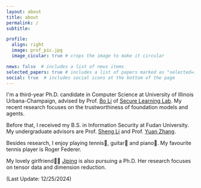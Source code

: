 ```yaml
---
layout: about
title: about
permalink: /
subtitle: 

profile:
  align: right
  image: prof_pic.jpg
  image_cicular: true # crops the image to make it circular

news: false  # includes a list of news items
selected_papers: true # includes a list of papers marked as "selected={true}"
social: true  # includes social icons at the bottom of the page
---
```


I'm a third-year Ph.D. candidate in Computer Science at University of Illinois Urbana-Champaign, advised by Prof. [Bo Li](https://aisecure.github.io/) of [Secure Learning Lab](https://aisecure.github.io/GROUP/index.html). My recent research focuses on the trustworthiness of foundation models and agents.

Before that, I received my B.S. in Information Security at Fudan University. My undergraduate advisors are Prof. [Sheng Li](https://blazelisheng.github.io/) and Prof. [Yuan Zhang](https://yuanxzhang.github.io/).

Besides research, I enjoy playing tennis🎾, guitar🎸 and piano🎹. My favourite tennis player is Roger Federer. 

My lovely girlfriend👧🏻 [Jiping](https://www.linkedin.com/in/jiping-wang-108311193/) is also pursuing a Ph.D. Her research focuses on tensor data and dimension reduction.


(Last Update: 12/25/2024)
